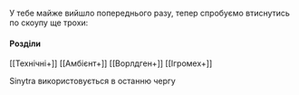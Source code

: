 У тебе майже вийшло попереднього разу, тепер спробуємо втиснутись по скоупу ще трохи:

#### Розділи
[[Технічні+]]
[[Амбієнт+]]
[[Ворлдген+]]
[[Ігромех+]]

Sinytra використовується в останню чергу